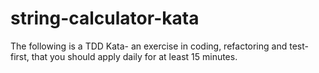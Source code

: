 # string-calculator-kata
The following is a TDD Kata- an exercise in coding, refactoring and test-first, that you should apply daily for at least 15 minutes.
